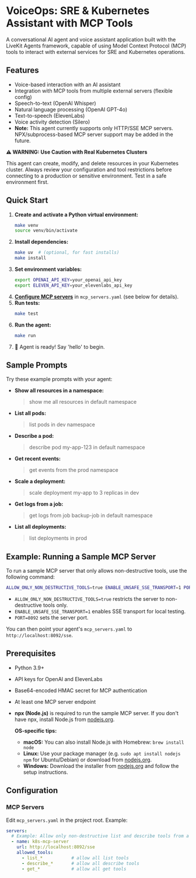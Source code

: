 # VoiceOps: SRE & Kubernetes Assistant with MCP Tools

A conversational AI agent and voice assistant application built with the LiveKit Agents framework, capable of using Model Context Protocol (MCP) tools to interact with external services for SRE and Kubernetes operations.

## Features

- Voice-based interaction with an AI assistant
- Integration with MCP tools from multiple external servers (flexible config)
- Speech-to-text (OpenAI Whisper)
- Natural language processing (OpenAI GPT-4o)
- Text-to-speech (ElevenLabs)
- Voice activity detection (Silero)
- **Note:** This agent currently supports only HTTP/SSE MCP servers. NPX/subprocess-based MCP server support may be added in the future.

**⚠️ WARNING: Use Caution with Real Kubernetes Clusters**

This agent can create, modify, and delete resources in your Kubernetes cluster. Always review your configuration and tool restrictions before connecting to a production or sensitive environment. Test in a safe environment first.

## Quick Start

1. **Create and activate a Python virtual environment:**
   ```sh
   make venv
   source venv/bin/activate
   ```
2. **Install dependencies:**
   ```sh
   make uv  # (optional, for fast installs)
   make install
   ```
3. **Set environment variables:**
   ```sh
   export OPENAI_API_KEY=your_openai_api_key
   export ELEVEN_API_KEY=your_elevenlabs_api_key
   ```
4. [**Configure MCP servers**](#mcp-servers) in `mcp_servers.yaml` (see below for details).
5. **Run tests:**
   ```sh
   make test
   ```
6. **Run the agent:**
   ```sh
   make run
   ```
7. 👋 Agent is ready! Say 'hello' to begin.

## Sample Prompts

Try these example prompts with your agent:

- **Show all resources in a namespace:**
  > show me all resources in default namespace

- **List all pods:**
  > list pods in dev namespace

- **Describe a pod:**
  > describe pod my-app-123 in default namespace

- **Get recent events:**
  > get events from the prod namespace

- **Scale a deployment:**
  > scale deployment my-app to 3 replicas in dev

- **Get logs from a job:**
  > get logs from job backup-job in default namespace

- **List all deployments:**
  > list deployments in prod

## Example: Running a Sample MCP Server

To run a sample MCP server that only allows non-destructive tools, use the following command:

```sh
ALLOW_ONLY_NON_DESTRUCTIVE_TOOLS=true ENABLE_UNSAFE_SSE_TRANSPORT=1 PORT=8092 npx mcp-server-kubernetes
```

- `ALLOW_ONLY_NON_DESTRUCTIVE_TOOLS=true` restricts the server to non-destructive tools only.
- `ENABLE_UNSAFE_SSE_TRANSPORT=1` enables SSE transport for local testing.
- `PORT=8092` sets the server port.

You can then point your agent's `mcp_servers.yaml` to `http://localhost:8092/sse`.

## Prerequisites

- Python 3.9+
- API keys for OpenAI and ElevenLabs
- Base64-encoded HMAC secret for MCP authentication
- At least one MCP server endpoint
- **npx (Node.js)** is required to run the sample MCP server. If you don't have npx, install Node.js from [nodejs.org](https://nodejs.org/).

  **OS-specific tips:**
  - **macOS:** You can also install Node.js with Homebrew: `brew install node`
  - **Linux:** Use your package manager (e.g. `sudo apt install nodejs npm` for Ubuntu/Debian) or download from [nodejs.org](https://nodejs.org/).
  - **Windows:** Download the installer from [nodejs.org](https://nodejs.org/) and follow the setup instructions.

## Configuration

### MCP Servers

Edit `mcp_servers.yaml` in the project root. Example:

```yaml
servers:
  # Example: Allow only non-destructive list and describe tools from a local Kubernetes MCP server
  - name: k8s-mcp-server
    url: http://localhost:8092/sse
    allowed_tools:
      - list_*           # allow all list tools
      - describe_*       # allow all describe tools
      - get_*            # allow all get tools
```